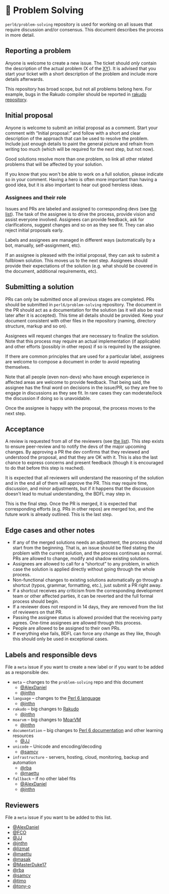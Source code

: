 # 🦋 Problem Solving

`perl6/problem-solving` repository is used for working on all issues
that require discussion and/or consensus. This document describes the
process in more detail.


## Reporting a problem

Anyone is welcome to create a new issue. The ticket should *only*
contain the description of the actual problem (X of the
[XY](https://en.wikipedia.org/wiki/XY_problem)). It is advised that
you start your ticket with a short description of the problem and
include more details afterwards.

This repository has broad scope, but not all problems belong
here. For example, bugs in the Rakudo compiler should be reported in
[rakudo repository](https://github.com/rakudo/rakudo/issues).

## Initial proposal

Anyone is welcome to submit an initial proposal as a comment. Start
your comment with “Initial proposal:” and follow with a short and
clear description of the approach that can be used to resolve the
problem. Include just enough details to paint the general picture and
refrain from writing too much (which will be required for the next
step, but not now).

Good solutions resolve more than one problem, so link all other
related problems that will be affected by your solution.

If you know that you won't be able to work on a full solution, please
indicate so in your comment. Having a hero is often more important
than having a good idea, but it is also important to hear out good
heroless ideas.


### Assignees and their role

Issues and PRs are labeled and assigned to corresponding devs (see
[the list](#labels-and-responsible-devs)). The task of the assignee is
to drive the process, provide vision and assist everyone
involved. Assignees can provide feedback, ask for clarifications,
suggest changes and so on as they see fit. They can also reject
initial proposals early.

Labels and assignees are managed in different ways (automatically
by a bot, manually, self-assignment, etc).

If an assignee is pleased with the initial proposal, they can ask to
submit a fullblown solution. This moves us to the next step. Assignees
should provide their expectations of the solution (e.g. what should be
covered in the document, additional requirements, etc).


## Submitting a solution

PRs can only be submitted once all previous stages are completed. PRs
should be submitted in `perl6/problem-solving` repository. The
document in the PR should act as a documentation for the solution (as
it will also be read later after it is accepted). This time all
details should be provided. Keep your document consistent with other
files in the repository (naming, directory structure, markup and so
on).

Assignees will request changes that are necessary to finalize the
solution. Note that this process may require an actual implementation
(if applicable) and other efforts (possibly in other repos) if so is
required by the assignee.

If there are common principles that are used for a particular label,
assignees are welcome to compose a document in order to avoid
repeating themselves.

Note that all people (even non-devs) who have enough experience in
affected areas are welcome to provide feedback. That being said, the
assignee has the final word on decisions in the issue/PR, so they are
free to engage in discussions as they see fit. In rare cases they can
moderate/lock the discussion if doing so is unavoidable.

Once the assignee is happy with the proposal, the process moves to the
next step.


## Acceptance

A review is requested from all of the reviewers (see
[the list](#reviewers)). This step exists to ensure peer-review and to
notify the devs of the major upcoming changes. By approving a PR the
dev confirms that they reviewed and understood the proposal, and that
they are OK with it. This is also the last chance to express concerns
and present feedback (though it is encouraged to do that before this
step is reached).

It is expected that all reviewers will understand the reasoning of the
solution and in the end all of them will approve the PR. This may
require time, discussion, and minor adjustments, but if it happens
that the discussion doesn't lead to mutual understanding, the BDFL may
step in.

This is the final step. Once the PR is merged, it is expected that
corresponding efforts (e.g. PRs in other repos) are merged too, and
the future work is already outlined. This is the last step.



## Edge cases and other notes

* If any of the merged solutions needs an adjustment, the process should
  start from the beginning. That is, an issue should be filed stating
  the problem with the current solution, and the process continues as
  normal. PRs are allowed to change, modify and shadow existing
  solutions.
* Assignees are allowed to call for a “shortcut” to any problem, in
  which case the solution is applied directly without going through
  the whole process.
* Non-functional changes to existing solutions automatically go
  through a shortcut (typos, grammar, formatting, etc.), just submit
  a PR right away.
* If a shortcut receives any criticism from the corresponding
  development team or other affected parties, it can be reverted and
  the full formal process should begin.
* If a reviewer does not respond in 14 days, they are removed from the
  list of reviewers on that PR.
* Passing the assignee status is allowed provided that the receiving
  party agrees. One-time assignees are allowed through this process.
* People are allowed to be assigned to their own PRs.
* If everything else fails, BDFL can force any change as they
  like, though this should only be used in exceptional cases.


## Labels and responsible devs

File a `meta` issue if you want to create a new label or if you want
to be added as a responsible dev.

* `meta` – changes to the `problem-solving` repo and this document
  * [@AlexDaniel](https://github.com/AlexDaniel)
  * [@jnthn](https://github.com/jnthn)
* `language` – changes to the [Perl 6 language](https://github.com/perl6/roast/)
  * [@jnthn](https://github.com/jnthn)
* `rakudo` – big changes to [Rakudo](https://github.com/rakudo/rakudo/)
  * [@jnthn](https://github.com/jnthn)
* `moarvm` – big changes to [MoarVM](https://github.com/MoarVM/MoarVM)
  * [@jnthn](https://github.com/jnthn)
* `documentation` – big changes to
  [Perl 6 documentation](https://github.com/perl6/doc/) and other learning
  resources
  * [@JJ](https://github.com/JJ)
* `unicode` – Unicode and encoding/decoding
  * [@samcv](https://github.com/samcv)
* `infrastructure` - servers, hosting, cloud, monitoring, backup and automation
  * [@rba](https://github.com/rba)
  * [@maettu](https://github.com/maettu)
* `fallback` – if no other label fits
  * [@AlexDaniel](https://github.com/AlexDaniel)
  * [@jnthn](https://github.com/jnthn)

## Reviewers

File a `meta` issue if you want to be added to this list.

* [@AlexDaniel](https://github.com/AlexDaniel)
* [@FCO](https://github.com/FCO)
* [@JJ](https://github.com/JJ)
* [@jnthn](https://github.com/jnthn)
* [@lizmat](https://github.com/lizmat/)
* [@maettu](https://github.com/maettu)
* [@masak](https://github.com/masak)
* [@MasterDuke17](https://github.com/MasterDuke17)
* [@rba](https://github.com/rba)
* [@samcv](https://github.com/samcv)
* [@timo](https://github.com/timo)
* [@tony-o](https://github.com/tony-o)
